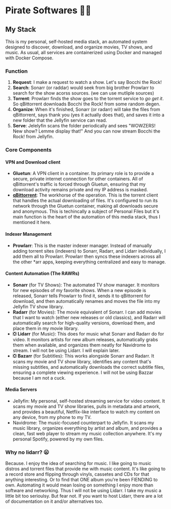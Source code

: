 # Pirate Softwares 🏴‍☠️

## My Stack
This is my personal, self-hosted media stack, an automated system designed to discover, download, and organize movies, TV shows, and music. As usual, all services are containerized using Docker and managed with Docker Compose.

### Function
1. **Request**: I make a request to watch a show. Let's say Bocchi the Rock!
2. **Search**: Sonarr (or raddar) would seek from big brother Prowlarr to search for the show acorss sources. (we can use mutliple sources)
3. **Torrent**: Prowlarr finds the show goes to the torrent service to *go get it*. So qBittorrent downloads Bocchi the Rock! from some random degen.
4. **Organize**: When it's finished, Sonarr (or radarr) will take the files from qBittorrent, says thank you (yes it actually does that), and saves it into a new folder that the Jellyfin service can read.
5. **Serve**: Jelelyfin scans the folder periodically and sees "WOWZERS! New show? Lemme display that!" And you can now stream Bocchi the Rock! from Jellyfin.

### Core Components

#### VPN and Download client
- **Gluetun**: A VPN client in a container. Its primary role is to provide a secure, private internet connection for other containers. All of qBittorrent's traffic is forced through Gluetun, ensuring that my download activity remains private and my IP address is masked.
- [**qBittorrent**](/personal-files/qbittorrent): The workhorse of the operation. This is the torrent client that handles the actual downloading of files. It's configured to run its network through the Gluetun container, making all downloads secure and anonymous. This is techincally a subject of Personal Files but it's main function is the heart of the automation of this media stack, thus I mentioned it here.

#### Indexer Management
- **Prowlarr**: This is the master indexer manager. Instead of manually adding torrent sites (indexers) to Sonarr, Radarr, and Lidarr individually, I add them all to Prowlarr. Prowlarr then syncs these indexers across all the other *arr apps, keeping everything centralized and easy to manage.

#### Content Automation (The RAWRs)
- **Sonarr** (for TV Shows): The automated TV show manager. It monitors for new episodes of my favorite shows. When a new episode is released, Sonarr tells Prowlarr to find it, sends it to qBittorrent for download, and then automatically renames and moves the file into my Jellyfin TV show library.
- **Radarr** (for Movies): The movie equivalent of Sonarr. I can add movies that I want to watch (either new releases or old classics), and Radarr will automatically search for high-quality versions, download them, and place them in my movie library.
- ❎ **Lidarr** (for Music): This does for music what Sonarr and Radarr do for video. It monitors artists for new album releases, automatically grabs them when available, and organizes them neatly for Navidrome to stream. I will not be using Lidarr. I will explain later.
- ❎ **Bazarr** (for Subtitles): This works alongside Sonarr and Radarr. It scans my movie and TV show library, identifies any content that's missing subtitles, and automatically downloads the correct subtitle files, ensuring a complete viewing experience. I will not be using Bazzar because I am not a cuck.

#### Media Servers
- Jellyfin: My personal, self-hosted streaming service for video content. It scans my movie and TV show libraries, pulls in metadata and artwork, and provides a beautiful, Netflix-like interface to watch my content on any device, from my phone to my TV.
- Navidrome: The music-focused counterpart to Jellyfin. It scans my music library, organizes everything by artist and album, and provides a clean, fast web player to stream my music collection anywhere. It's my personal Spotify, powered by my own files.

### Why no lidarr? 😦
Because. I enjoy the idea of searching for music. I like going to music distros and torrent files that provide me with music content. It's like going to a record store and flipping through vinyls, cassetes and CDs for that anything interesting. Or to find that ONE album you're been FIENDING to own. Automating it would mean losing on something I enjoy more than software and networking. Thus I will not be using Lidarr. I take my music a little bit too serioulsy. But fear not. If you want to host Lidarr, there are a lot of documentation on it and/or alternatives too.
